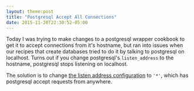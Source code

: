 ```yaml
---
layout: theme:post
title: "Postgresql Accept All Connections"
date: 2015-11-20T22:30:52-05:00
---
```


Today I was trying to make changes to a postgresql wrapper cookbook to get it to
accept connections from it's hostname, but ran into issues when our recipes that
create databases tried to do it by talking to postgresql on localhost. Turns out
if you change postgresql's `listen_address` to the hostname, postgresql stops
listening on localhost.

The solution is to change [the listen address configuration] to `'*'`, which has
postgresql accept requests from anywhere.

[the listen address configuration]: https://github.com/hw-cookbooks/postgresql#configuration
